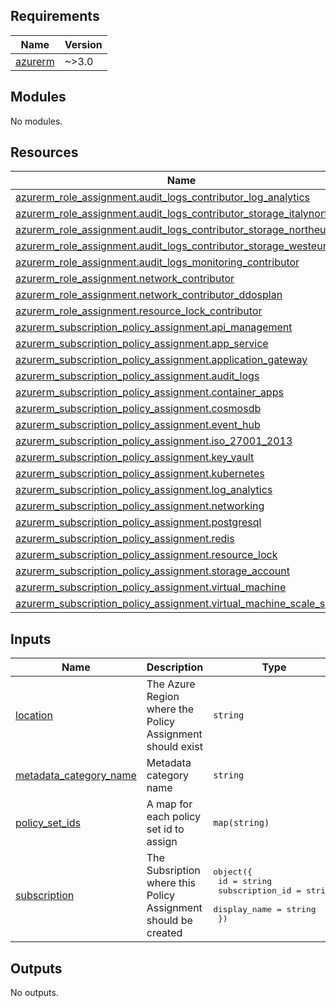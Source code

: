 <!-- BEGINNING OF PRE-COMMIT-TERRAFORM DOCS HOOK -->
## Requirements

| Name | Version |
|------|---------|
| <a name="requirement_azurerm"></a> [azurerm](#requirement\_azurerm) | ~>3.0 |

## Modules

No modules.

## Resources

| Name | Type |
|------|------|
| [azurerm_role_assignment.audit_logs_contributor_log_analytics](https://registry.terraform.io/providers/hashicorp/azurerm/latest/docs/resources/role_assignment) | resource |
| [azurerm_role_assignment.audit_logs_contributor_storage_italynorth](https://registry.terraform.io/providers/hashicorp/azurerm/latest/docs/resources/role_assignment) | resource |
| [azurerm_role_assignment.audit_logs_contributor_storage_northeurope](https://registry.terraform.io/providers/hashicorp/azurerm/latest/docs/resources/role_assignment) | resource |
| [azurerm_role_assignment.audit_logs_contributor_storage_westeurope](https://registry.terraform.io/providers/hashicorp/azurerm/latest/docs/resources/role_assignment) | resource |
| [azurerm_role_assignment.audit_logs_monitoring_contributor](https://registry.terraform.io/providers/hashicorp/azurerm/latest/docs/resources/role_assignment) | resource |
| [azurerm_role_assignment.network_contributor](https://registry.terraform.io/providers/hashicorp/azurerm/latest/docs/resources/role_assignment) | resource |
| [azurerm_role_assignment.network_contributor_ddosplan](https://registry.terraform.io/providers/hashicorp/azurerm/latest/docs/resources/role_assignment) | resource |
| [azurerm_role_assignment.resource_lock_contributor](https://registry.terraform.io/providers/hashicorp/azurerm/latest/docs/resources/role_assignment) | resource |
| [azurerm_subscription_policy_assignment.api_management](https://registry.terraform.io/providers/hashicorp/azurerm/latest/docs/resources/subscription_policy_assignment) | resource |
| [azurerm_subscription_policy_assignment.app_service](https://registry.terraform.io/providers/hashicorp/azurerm/latest/docs/resources/subscription_policy_assignment) | resource |
| [azurerm_subscription_policy_assignment.application_gateway](https://registry.terraform.io/providers/hashicorp/azurerm/latest/docs/resources/subscription_policy_assignment) | resource |
| [azurerm_subscription_policy_assignment.audit_logs](https://registry.terraform.io/providers/hashicorp/azurerm/latest/docs/resources/subscription_policy_assignment) | resource |
| [azurerm_subscription_policy_assignment.container_apps](https://registry.terraform.io/providers/hashicorp/azurerm/latest/docs/resources/subscription_policy_assignment) | resource |
| [azurerm_subscription_policy_assignment.cosmosdb](https://registry.terraform.io/providers/hashicorp/azurerm/latest/docs/resources/subscription_policy_assignment) | resource |
| [azurerm_subscription_policy_assignment.event_hub](https://registry.terraform.io/providers/hashicorp/azurerm/latest/docs/resources/subscription_policy_assignment) | resource |
| [azurerm_subscription_policy_assignment.iso_27001_2013](https://registry.terraform.io/providers/hashicorp/azurerm/latest/docs/resources/subscription_policy_assignment) | resource |
| [azurerm_subscription_policy_assignment.key_vault](https://registry.terraform.io/providers/hashicorp/azurerm/latest/docs/resources/subscription_policy_assignment) | resource |
| [azurerm_subscription_policy_assignment.kubernetes](https://registry.terraform.io/providers/hashicorp/azurerm/latest/docs/resources/subscription_policy_assignment) | resource |
| [azurerm_subscription_policy_assignment.log_analytics](https://registry.terraform.io/providers/hashicorp/azurerm/latest/docs/resources/subscription_policy_assignment) | resource |
| [azurerm_subscription_policy_assignment.networking](https://registry.terraform.io/providers/hashicorp/azurerm/latest/docs/resources/subscription_policy_assignment) | resource |
| [azurerm_subscription_policy_assignment.postgresql](https://registry.terraform.io/providers/hashicorp/azurerm/latest/docs/resources/subscription_policy_assignment) | resource |
| [azurerm_subscription_policy_assignment.redis](https://registry.terraform.io/providers/hashicorp/azurerm/latest/docs/resources/subscription_policy_assignment) | resource |
| [azurerm_subscription_policy_assignment.resource_lock](https://registry.terraform.io/providers/hashicorp/azurerm/latest/docs/resources/subscription_policy_assignment) | resource |
| [azurerm_subscription_policy_assignment.storage_account](https://registry.terraform.io/providers/hashicorp/azurerm/latest/docs/resources/subscription_policy_assignment) | resource |
| [azurerm_subscription_policy_assignment.virtual_machine](https://registry.terraform.io/providers/hashicorp/azurerm/latest/docs/resources/subscription_policy_assignment) | resource |
| [azurerm_subscription_policy_assignment.virtual_machine_scale_set](https://registry.terraform.io/providers/hashicorp/azurerm/latest/docs/resources/subscription_policy_assignment) | resource |

## Inputs

| Name | Description | Type | Default | Required |
|------|-------------|------|---------|:--------:|
| <a name="input_location"></a> [location](#input\_location) | The Azure Region where the Policy Assignment should exist | `string` | n/a | yes |
| <a name="input_metadata_category_name"></a> [metadata\_category\_name](#input\_metadata\_category\_name) | Metadata category name | `string` | `"Custom PagoPA"` | no |
| <a name="input_policy_set_ids"></a> [policy\_set\_ids](#input\_policy\_set\_ids) | A map for each policy set id to assign | `map(string)` | n/a | yes |
| <a name="input_subscription"></a> [subscription](#input\_subscription) | The Subsription where this Policy Assignment should be created | <pre>object({<br/>    id              = string<br/>    subscription_id = string<br/>    display_name    = string<br/>  })</pre> | n/a | yes |

## Outputs

No outputs.
<!-- END OF PRE-COMMIT-TERRAFORM DOCS HOOK -->
